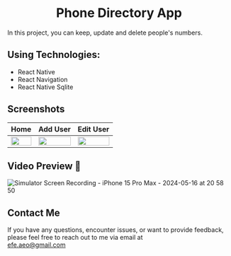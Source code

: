 
<h1 align="center">
 Phone Directory App
</h1>



In this project, you can keep, update and delete people's numbers.

## Using Technologies:
- React Native
- React Navigation
- React Native Sqlite






















## Screenshots

| Home | Add User | Edit User |
| --- | --- | --- |
| <img src="https://github.com/ozeerr/PhoneDirectoryApp/assets/137641188/e93cb639-35d7-428b-8762-1670778d18d3" alt="" width="100%"/> | <img src="https://github.com/ozeerr/PhoneDirectoryApp/assets/137641188/ae879844-a6f2-47b1-9485-098c9a4c81a1" alt="" width="100%" /> | <img src="https://github.com/ozeerr/PhoneDirectoryApp/assets/137641188/adb89dbf-a832-45ef-b2f5-7f82ab626879" alt="" width="100%"/> | 



## Video Preview 🎥                                                                      

![Simulator Screen Recording - iPhone 15 Pro Max - 2024-05-16 at 20 58 50](https://github.com/ozeerr/PhoneDirectoryApp/assets/137641188/f870f099-e70f-4205-8999-6feddc9e7f9e)




## Contact Me

If you have any questions, encounter issues, or want to provide feedback, please feel free to reach out to me via email at<br>
[efe.aeo@gmail.com](mailto:efe.aeo@gmail.com)<br>
